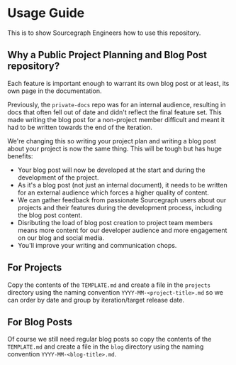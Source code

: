 # Usage Guide

This is to show Sourcegraph Engineers how to use this repository.

## Why a Public Project Planning and Blog Post repository?

Each feature is important enough to warrant its own blog post or at least, its own page in the documentation.

Previously, the `private-docs` repo was for an internal audience, resulting in docs that often fell out of date and didn't reflect the final feature set. This made writing the blog post for a non-project member difficult and meant it had to be written towards the end of the iteration.

We're changing this so writing your project plan and writing a blog post about your project is now the same thing. This will be tough but has huge benefits:

 - Your blog post will now be developed at the start and during the development of the project.
 - As it's a blog post (not just an internal document), it needs to be written for an external audience which forces a higher quality of content.
 - We can gather feedback from passionate Sourcegraph users about our projects and their features during the development process, including the blog post content.
 - Disributing the load of blog post creation to project team members means more content for our developer audience and more engagement on our blog and social media.
 - You'll improve your writing and communication chops.

## For Projects

Copy the contents of the `TEMPLATE.md` and create a file in the `projects` directory using the naming convention `YYYY-MM-<project-title>.md` so we can order by date and group by iteration/target release date.

## For Blog Posts

Of course we still need regular blog posts so copy the contents of the `TEMPLATE.md` and create a file in the `blog` directory using the naming convention `YYYY-MM-<blog-title>.md`.
